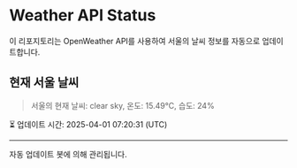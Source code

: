
# Weather API Status

이 리포지토리는 OpenWeather API를 사용하여 서울의 날씨 정보를 자동으로 업데이트합니다.

## 현재 서울 날씨
> 서울의 현재 날씨: clear sky, 온도: 15.49°C, 습도: 24%

⏳ 업데이트 시간: 2025-04-01 07:20:31 (UTC)

---
자동 업데이트 봇에 의해 관리됩니다.
